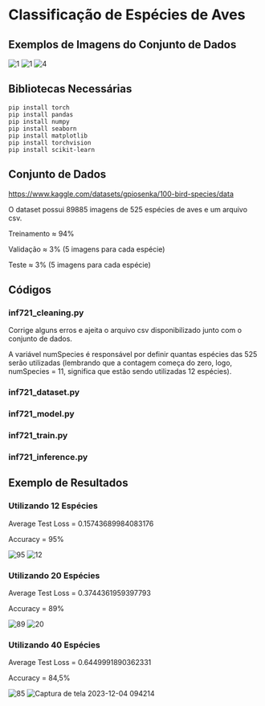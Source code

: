 # Classificação de Espécies de Aves


## Exemplos de Imagens do Conjunto de Dados

![1](https://github.com/NataschaPalhares/INF721_Projeto_Final/assets/88913342/91c7b9d0-20df-4b0c-b9fc-ac3392ea385e)
![1](https://github.com/NataschaPalhares/INF721_Projeto_Final/assets/88913342/176fa069-803c-4b35-a10e-b1d5851ad801)
![4](https://github.com/NataschaPalhares/INF721_Projeto_Final/assets/88913342/a0dffa27-4694-4ef2-aed6-c0be25849f2b)


## Bibliotecas Necessárias

```
pip install torch
pip install pandas
pip install numpy
pip install seaborn
pip install matplotlib
pip install torchvision
pip install scikit-learn
```

## Conjunto de Dados

https://www.kaggle.com/datasets/gpiosenka/100-bird-species/data

O dataset possui 89885 imagens de 525 espécies de aves e um arquivo csv.

Treinamento ≈ 94%   

Validação ≈ 3%  (5 imagens para cada espécie)

Teste ≈ 3% (5 imagens para cada espécie)


## Códigos

### inf721_cleaning.py

Corrige alguns erros e ajeita o arquivo csv disponibilizado junto com o conjunto de dados.

A variável numSpecies é responsável por definir quantas espécies das 525 serão utilizadas (lembrando que a contagem começa do zero, logo, numSpecies = 11, significa que estão sendo utilizadas 12 espécies).

### inf721_dataset.py

### inf721_model.py

### inf721_train.py

### inf721_inference.py


## Exemplo de Resultados

### Utilizando 12 Espécies


Average Test Loss = 0.15743689984083176

Accuracy = 95%

![95](https://github.com/NataschaPalhares/INF721_Projeto_Final/assets/88913342/15bf750b-7182-42a6-8f8f-0a1d0291f225)
![12](https://github.com/NataschaPalhares/INF721_Projeto_Final/assets/88913342/8cf0092b-90fa-44ca-a12e-fa2e7d98a8e1)


### Utilizando 20 Espécies

Average Test Loss = 0.3744361959397793

Accuracy = 89%

![89](https://github.com/NataschaPalhares/INF721_Projeto_Final/assets/88913342/d140f715-3d84-4b90-a5b2-613c876d0142)
![20](https://github.com/NataschaPalhares/INF721_Projeto_Final/assets/88913342/8d334f7c-2a4b-40dc-9a9c-726206a13041)


### Utilizando 40 Espécies

Average Test Loss = 0.6449991890362331

Accuracy = 84,5%

![85](https://github.com/NataschaPalhares/INF721_Projeto_Final/assets/88913342/5f745724-a6c5-4313-bfe8-ee06ed696355)
![Captura de tela 2023-12-04 094214](https://github.com/NataschaPalhares/INF721_Projeto_Final/assets/88913342/e8549496-9c8d-4af5-97f2-d92758d6c769)


